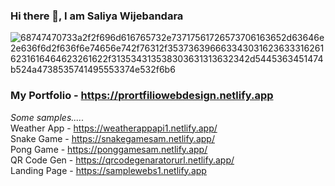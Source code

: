 ###                          													       Hi there 👋, I am Saliya Wijebandara
![68747470733a2f2f696d616765732e73717561726573706163652d63646e2e636f6d2f636f6e74656e742f76312f3537363966633430316236333162616231616464623261622f313534313538303631313632342d5445363451474b524a4738535741495553374e532f6b6](https://github.com/saliya1000/saliya1000/assets/63992873/1d42b318-2319-41ae-aafe-ef1bddd343d0)



### My Portfolio - https://prortfiliowebdesign.netlify.app
<I>Some samples.....</I> <br>
Weather App - https://weatherappapi1.netlify.app/ <br>
Snake Game - https://snakegamesam.netlify.app/  <br>
Pong Game - https://ponggamesam.netlify.app/  <br>
QR Code Gen - https://qrcodegenaratorurl.netlify.app/  <br>
Landing Page - https://samplewebs1.netlify.app  <br>

<!--
**saliya1000/saliya1000** is a ✨ _special_ ✨ repository because its `README.md` (this file) appears on your GitHub profile.

Here are some ideas to get you started:

- 🔭 I’m currently working on ...
- 🌱 I’m currently learning ...
- 👯 I’m looking to collaborate on ...
- 🤔 I’m looking for help with ...
- 💬 Ask me about ...
- 📫 How to reach me: ...
- 😄 Pronouns: ...
- ⚡ Fun fact: ...
-->
